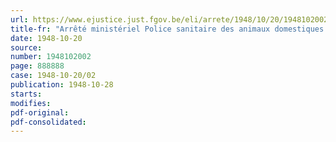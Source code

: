 ```yaml
---
url: https://www.ejustice.just.fgov.be/eli/arrete/1948/10/20/1948102002/justel
title-fr: "Arrêté ministériel Police sanitaire des animaux domestiques. - Fièvre aphteuse. Contrôle du commerce des animaux (abrogé par AM 24-10-1950)"
date: 1948-10-20
source:
number: 1948102002
page: 888888
case: 1948-10-20/02
publication: 1948-10-28
starts:
modifies:
pdf-original:
pdf-consolidated:
---
```


